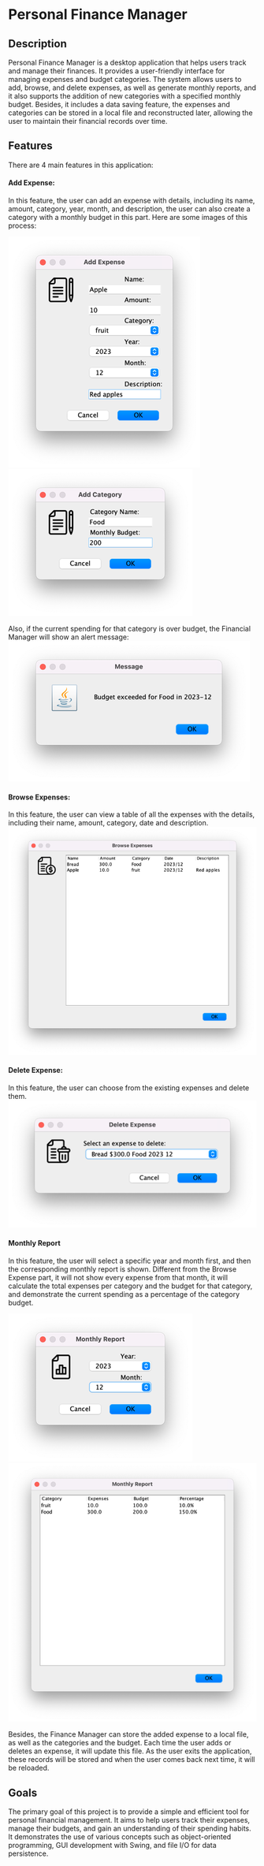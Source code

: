 # Personal Finance Manager
## Description
Personal Finance Manager is a desktop application that helps users track and manage their finances. It provides a 
user-friendly interface for managing expenses and budget categories. The system allows users to add, browse, and delete 
expenses, as well as generate monthly reports, and it also supports the addition of new categories with a specified 
monthly budget. Besides, it includes a data saving feature, the expenses and categories can be stored in a local file 
and reconstructed later, allowing the user to maintain their financial records over time.

## Features
There are 4 main features in this application:
#### Add Expense:
In this feature, the user can add an expense with details, including its name, amount, category, year, month, and 
description, the user can also create a category with a monthly budget in this part. Here are some images of this 
process:


![Add Expense](image/add_expense.png)
![Add Category](image/add_category.png)

Also, if the current spending for 
that category is over budget, the Financial Manager will show an alert message:
![Exceed Budget](image/budget_exceed.png)

#### Browse Expenses:
In this feature, the user can view a table of all the expenses with the details, including their name, amount, category, 
date and description.
![Browse Expenses](image/browse_expense.png)

#### Delete Expense:
In this feature, the user can choose from the existing expenses and delete them.
![Delete Expense](image/delete_expense.png)

#### Monthly Report
In this feature, the user will select a specific year and month first, and then the corresponding monthly report is 
shown. Different from the Browse Expense part, it will not show every expense from that month, it will calculate the 
total expenses per category and the budget for that category, and demonstrate the current spending as a percentage of 
the category budget.

![Monthly Report](image/monthly_report_1.png)
![Monthly Report](image/monthly_report_2.png)

Besides, the Finance Manager can store the added expense to a local file, as well as the categories and the budget. 
Each time the user adds or deletes an expense, it will update this file. As the user exits the application, these 
records will be stored and when the user comes back next time, it will be reloaded.

## Goals
The primary goal of this project is to provide a simple and efficient tool for personal financial management. It aims to
help users track their expenses, manage their budgets, and gain an understanding of their spending habits. It 
demonstrates the use of various concepts such as object-oriented programming, GUI development with Swing, and file I/O 
for data persistence.